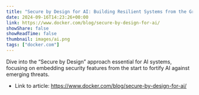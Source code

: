 ```yaml
---
title: "Secure by Design for AI: Building Resilient Systems from the Ground Up"
date: 2024-09-16T14:23:26+00:00
link: https://www.docker.com/blog/secure-by-design-for-ai/
showShare: false
showReadTime: false
thumbnail: images/ai.png
tags: ["docker.com"]
---
```

Dive into the “Secure by Design” approach essential for AI systems, focusing on embedding security features from the start to fortify AI against emerging threats.

- Link to article: https://www.docker.com/blog/secure-by-design-for-ai/